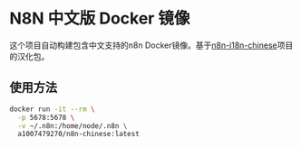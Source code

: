 # N8N 中文版 Docker 镜像

这个项目自动构建包含中文支持的n8n Docker镜像。基于[n8n-i18n-chinese](https://github.com/other-blowsnow/n8n-i18n-chinese)项目的汉化包。

## 使用方法

```bash
docker run -it --rm \
  -p 5678:5678 \
  -v ~/.n8n:/home/node/.n8n \
  a1007479270/n8n-chinese:latest